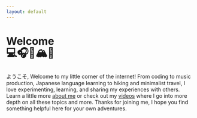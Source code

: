 ```yaml
---
layout: default
---
```


# Welcome

<h1 style="margin: -25px 0 25px 0px;" class="emoji-header">💻🎧🍜🏔️🎒</h1>
ようこそ, Welcome to my little corner of the internet! From coding to music production, Japanese language learning to hiking and minimalist travel, I love experimenting, learning, and sharing my experiences with others. Learn a little more <a href="/about">about me</a> or check out my <a href="/videos">videos</a> where I go into more depth on all these topics and more. Thanks for joining me, I hope you find something helpful here for your own adventures.
